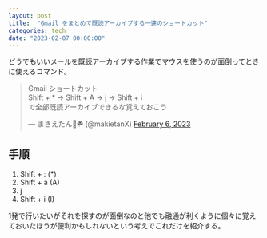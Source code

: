 ```yaml
---
layout: post
title:  "Gmail をまとめて既読アーカイブする一連のショートカット"
categories: tech
date: "2023-02-07 00:00:00"
---
```


どうでもいいメールを既読アーカイブする作業でマウスを使うのが面倒ってときに使えるコマンド。

<blockquote class="twitter-tweet tw-align-center"><p lang="ja" dir="ltr">Gmail ショートカット<br>Shift + * → Shift + A → j → Shift + i <br>で全部既読アーカイブできるな覚えておこう</p>&mdash; まきえたん🥦☘️ (@makietanX) <a href="https://twitter.com/makietanX/status/1622462759991640065?ref_src=twsrc%5Etfw">February 6, 2023</a></blockquote> <script async src="https://platform.twitter.com/widgets.js" charset="utf-8"></script>

## 手順

1. Shift + : (*)
2. Shift + a (A)
3. j
4. Shift + i (I)

1発で行いたいがそれを探すのが面倒なのと他でも融通が利くように個々に覚えておいたほうが便利かもしれないという考えでこれだけを紹介する。

